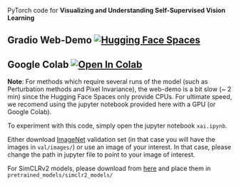 PyTorch code for **Visualizing and Understanding Self-Supervised Vision Learning**

## Gradio Web-Demo [![Hugging Face Spaces](https://img.shields.io/badge/%F0%9F%A4%97%20Hugging%20Face-Spaces-blue)](https://huggingface.co/spaces/Annon/xai-self-supervised)
## Google Colab [![Open In Colab](https://github.com/amrzv/awesome-colab-notebooks/blob/main/images/colab.svg)](https://colab.research.google.com/drive/1C3io30vzdGhxywhapJYE-lsITYLofhAe?usp=sharing)

**Note**: For methods which require several runs of the model (such as Perturbation methods and Pixel Invariance), the web-demo is a bit slow (~ 2 min) since the Hugging Face Spaces only provide CPUs. For ultimate speed, we recomend using the jupyter notebook provided here with a GPU (or Google Colab). 

To experiment with this code, simply open the jupyter notebook `xai.ipynb`.

Either download [ImageNet](https://image-net.org/download.php) validation set (in that case you will have the images in `val/images/`) or use an image of your interest. In that case, please change the path in jupyter file to point to your image of interest. 

For SimCLRv2 models, please download from [here](https://drive.google.com/drive/folders/1mw5o_6kzYNnI-IJAUgNYDGFNV8ig3Rer?usp=sharing) and place them in `pretrained_models/simclr2_models/`
